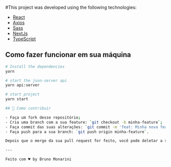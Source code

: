 #This project was developed using the following technologies:

- [React](https://reactjs.org)
- [Axios](https://github.com/axios/axios)
- [Sass](https://sass-lang.com/)
- [NextJs](https://nextjs.org/)
- [TypeScript](https://www.typescriptlang.org/)

## Como fazer funcionar em sua máquina

```sh
# Install the dependencies
yarn

# start the json-server api
yarn api:server

# start project
yarn start

## 🤔 Como contribuir

- Faça um fork desse repositório;
- Cria uma branch com a sua feature: `git checkout -b minha-feature`;
- Faça commit das suas alterações: `git commit -m 'feat: Minha nova feature'`;
- Faça push para a sua branch: `git push origin minha-feature`.

Depois que o merge da sua pull request for feito, você pode deletar a sua branch.

---

Feito com ♥ by Bruno Monarini
```
